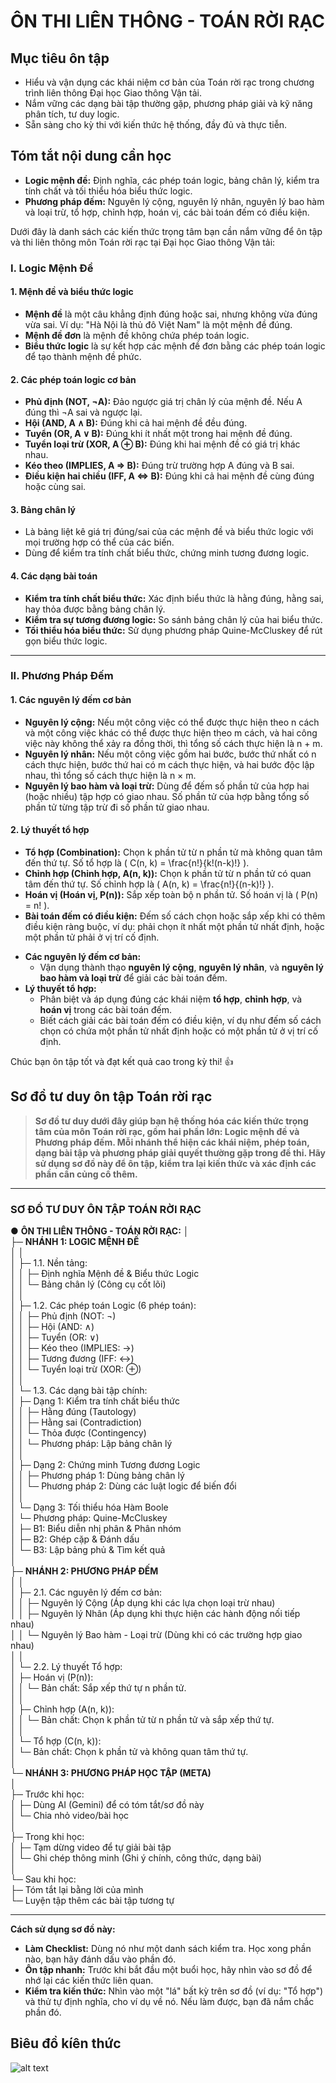 # ÔN THI LIÊN THÔNG - TOÁN RỜI RẠC

## Mục tiêu ôn tập

- Hiểu và vận dụng các khái niệm cơ bản của Toán rời rạc trong chương trình liên thông Đại học Giao thông Vận tải.
- Nắm vững các dạng bài tập thường gặp, phương pháp giải và kỹ năng phân tích, tư duy logic.
- Sẵn sàng cho kỳ thi với kiến thức hệ thống, đầy đủ và thực tiễn.

## Tóm tắt nội dung cần học

- **Logic mệnh đề:** Định nghĩa, các phép toán logic, bảng chân lý, kiểm tra tính chất và tối thiểu hóa biểu thức logic.
- **Phương pháp đếm:** Nguyên lý cộng, nguyên lý nhân, nguyên lý bao hàm và loại trừ, tổ hợp, chỉnh hợp, hoán vị, các bài toán đếm có điều kiện.

Dưới đây là danh sách các kiến thức trọng tâm bạn cần nắm vững để ôn tập và thi liên thông môn 
Toán rời rạc tại Đại học Giao thông Vận tải:

### **I. Logic Mệnh Đề**

#### 1. Mệnh đề và biểu thức logic
- **Mệnh đề** là một câu khẳng định đúng hoặc sai, nhưng không vừa đúng vừa sai. Ví dụ: "Hà Nội là thủ đô Việt Nam" là một mệnh đề đúng.
- **Mệnh đề đơn** là mệnh đề không chứa phép toán logic.
- **Biểu thức logic** là sự kết hợp các mệnh đề đơn bằng các phép toán logic để tạo thành mệnh đề phức.

#### 2. Các phép toán logic cơ bản
- **Phủ định (NOT, ¬A):** Đảo ngược giá trị chân lý của mệnh đề. Nếu A đúng thì ¬A sai và ngược lại.
- **Hội (AND, A ∧ B):** Đúng khi cả hai mệnh đề đều đúng.
- **Tuyển (OR, A ∨ B):** Đúng khi ít nhất một trong hai mệnh đề đúng.
- **Tuyển loại trừ (XOR, A ⊕ B):** Đúng khi hai mệnh đề có giá trị khác nhau.
- **Kéo theo (IMPLIES, A ⇒ B):** Đúng trừ trường hợp A đúng và B sai.
- **Điều kiện hai chiều (IFF, A ⇔ B):** Đúng khi cả hai mệnh đề cùng đúng hoặc cùng sai.

#### 3. Bảng chân lý
- Là bảng liệt kê giá trị đúng/sai của các mệnh đề và biểu thức logic với mọi trường hợp có thể của các biến.
- Dùng để kiểm tra tính chất biểu thức, chứng minh tương đương logic.

#### 4. Các dạng bài toán
- **Kiểm tra tính chất biểu thức:** Xác định biểu thức là hằng đúng, hằng sai, hay thỏa được bằng bảng chân lý.
- **Kiểm tra sự tương đương logic:** So sánh bảng chân lý của hai biểu thức.
- **Tối thiểu hóa biểu thức:** Sử dụng phương pháp Quine-McCluskey để rút gọn biểu thức logic.

---

### **II. Phương Pháp Đếm**

#### 1. Các nguyên lý đếm cơ bản
- **Nguyên lý cộng:** Nếu một công việc có thể được thực hiện theo n cách và một công việc khác có thể được thực hiện theo m cách, và hai công việc này không thể xảy ra đồng thời, thì tổng số cách thực hiện là n + m.
- **Nguyên lý nhân:** Nếu một công việc gồm hai bước, bước thứ nhất có n cách thực hiện, bước thứ hai có m cách thực hiện, và hai bước độc lập nhau, thì tổng số cách thực hiện là n × m.
- **Nguyên lý bao hàm và loại trừ:** Dùng để đếm số phần tử của hợp hai (hoặc nhiều) tập hợp có giao nhau. Số phần tử của hợp bằng tổng số phần tử từng tập trừ đi số phần tử giao nhau.

#### 2. Lý thuyết tổ hợp
- **Tổ hợp (Combination):** Chọn k phần tử từ n phần tử mà không quan tâm đến thứ tự. Số tổ hợp là \( C(n, k) = \frac{n!}{k!(n-k)!} \).
- **Chỉnh hợp (Chỉnh hợp, A(n, k)):** Chọn k phần tử từ n phần tử có quan tâm đến thứ tự. Số chỉnh hợp là \( A(n, k) = \frac{n!}{(n-k)!} \).
- **Hoán vị (Hoán vị, P(n)):** Sắp xếp toàn bộ n phần tử. Số hoán vị là \( P(n) = n! \).
- **Bài toán đếm có điều kiện:** Đếm số cách chọn hoặc sắp xếp khi có thêm điều kiện ràng buộc, ví dụ: phải chọn ít nhất một phần tử nhất định, hoặc một phần tử phải ở vị trí cố định.

* **Các nguyên lý đếm cơ bản:**
    * Vận dụng thành thạo **nguyên lý cộng**, **nguyên lý nhân**, và **nguyên lý bao hàm và loại trừ** để giải các bài toán đếm.
* **Lý thuyết tổ hợp:**
    * Phân biệt và áp dụng đúng các khái niệm **tổ hợp**, **chỉnh hợp**, và **hoán vị** trong các bài toán đếm.
    * Biết cách giải các bài toán đếm có điều kiện, ví dụ như đếm số cách chọn có chứa một phần tử nhất định hoặc có một phần tử ở vị trí cố định.

Chúc bạn ôn tập tốt và đạt kết quả cao trong kỳ thi! 👍

## Sơ đồ tư duy ôn tập Toán rời rạc

> **Sơ đồ tư duy dưới đây giúp bạn hệ thống hóa các kiến thức trọng tâm của môn Toán rời rạc, gồm hai phần lớn: Logic mệnh đề và Phương pháp đếm. Mỗi nhánh thể hiện các khái niệm, phép toán, dạng bài tập và phương pháp giải quyết thường gặp trong đề thi. Hãy sử dụng sơ đồ này để ôn tập, kiểm tra lại kiến thức và xác định các phần cần củng cố thêm.**

---

### SƠ ĐỒ TƯ DUY ÔN TẬP TOÁN RỜI RẠC

● **ÔN THI LIÊN THÔNG - TOÁN RỜI RẠC:** 
│  
├─ **NHÁNH 1: LOGIC MỆNH ĐỀ**  
│   │  
│   ├─ 1.1. Nền tảng:  
│   │   ├─ Định nghĩa Mệnh đề & Biểu thức Logic  
│   │   └─ Bảng chân lý (Công cụ cốt lõi)  
│   │  
│   ├─ 1.2. Các phép toán Logic (6 phép toán):  
│   │   ├─ Phủ định (NOT: ¬)  
│   │   ├─ Hội (AND: ∧)  
│   │   ├─ Tuyển (OR: ∨)  
│   │   ├─ Kéo theo (IMPLIES: →)  
│   │   ├─ Tương đương (IFF: ↔)  
│   │   └─ Tuyển loại trừ (XOR: ⊕)  
│   │  
│   └─ 1.3. Các dạng bài tập chính:  
│       ├─ Dạng 1: Kiểm tra tính chất biểu thức  
│       │   ├─ Hằng đúng (Tautology)  
│       │   ├─ Hằng sai (Contradiction)  
│       │   └─ Thỏa được (Contingency)  
│       │   └─ Phương pháp: Lập bảng chân lý  
│       │  
│       ├─ Dạng 2: Chứng minh Tương đương Logic  
│       │   ├─ Phương pháp 1: Dùng bảng chân lý  
│       │   └─ Phương pháp 2: Dùng các luật logic để biến đổi  
│       │  
│       └─ Dạng 3: Tối thiểu hóa Hàm Boole  
│           └─ Phương pháp: Quine-McCluskey  
│               ├─ B1: Biểu diễn nhị phân & Phân nhóm  
│               ├─ B2: Ghép cặp & Đánh dấu  
│               └─ B3: Lập bảng phủ & Tìm kết quả  
│  
├─ **NHÁNH 2: PHƯƠNG PHÁP ĐẾM**  
│   │  
│   ├─ 2.1. Các nguyên lý đếm cơ bản:  
│   │   ├─ Nguyên lý Cộng (Áp dụng khi các lựa chọn loại trừ nhau)  
│   │   ├─ Nguyên lý Nhân (Áp dụng khi thực hiện các hành động nối tiếp nhau)  
│   │   └─ Nguyên lý Bao hàm - Loại trừ (Dùng khi có các trường hợp giao nhau)  
│   │  
│   └─ 2.2. Lý thuyết Tổ hợp:  
│       ├─ Hoán vị (P(n)):  
│       │   └─ Bản chất: Sắp xếp thứ tự n phần tử.  
│       │  
│       ├─ Chỉnh hợp (A(n, k)):  
│       │   └─ Bản chất: Chọn k phần tử từ n phần tử và sắp xếp thứ tự.  
│       │  
│       └─ Tổ hợp (C(n, k)):  
│           └─ Bản chất: Chọn k phần tử và không quan tâm thứ tự.  
│  
└─ **NHÁNH 3: PHƯƠNG PHÁP HỌC TẬP (META)**  
│  
├─ Trước khi học:  
│   ├─ Dùng AI (Gemini) để có tóm tắt/sơ đồ này  
│   └─ Chia nhỏ video/bài học  
│  
├─ Trong khi học:  
│   ├─ Tạm dừng video để tự giải bài tập  
│   └─ Ghi chép thông minh (Ghi ý chính, công thức, dạng bài)  
│  
└─ Sau khi học:  
├─ Tóm tắt lại bằng lời của mình  
└─ Luyện tập thêm các bài tập tương tự  

---

**Cách sử dụng sơ đồ này:**

- **Làm Checklist:** Dùng nó như một danh sách kiểm tra. Học xong phần nào, bạn hãy đánh dấu vào phần đó.
- **Ôn tập nhanh:** Trước khi bắt đầu một buổi học, hãy nhìn vào sơ đồ để nhớ lại các kiến thức liên quan.
- **Kiểm tra kiến thức:** Nhìn vào một "lá" bất kỳ trên sơ đồ (ví dụ: "Tổ hợp") và thử tự định nghĩa, cho ví dụ về nó. Nếu làm được, bạn đã nắm chắc phần đó.


## Bỉêu đồ kíên thức
![alt text](TRR-LT.png)
